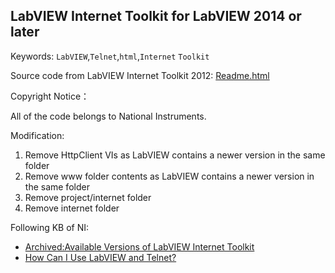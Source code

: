 LabVIEW Internet Toolkit for LabVIEW 2014 or later
----------------------------


Keywords: `LabVIEW`,`Telnet`,`html`,`Internet` `Toolkit`

Source code from LabVIEW Internet Toolkit 2012: [Readme.html](https://www.ni.com/pdf/manuals/LabVIEW_2012readme_KB.html)

Copyright Notice：

All of the code belongs to National Instruments.

Modification:

1. Remove HttpClient VIs as LabVIEW contains a newer version in the same folder
2. Remove www folder contents as LabVIEW contains a newer version in the same folder
3. Remove project/internet folder
4. Remove internet folder

Following KB of NI:

- [Archived:Available Versions of LabVIEW Internet Toolkit](https://www.bing.com/search?q=LabVIEW-Internet-Toolkit&cvid=8b8b7db770d54b358f54d69676d448ed&aqs=edge..69i57j69i60l3&FORM=ANAB01&PC=U531)
- [How Can I Use LabVIEW and Telnet?](https://knowledge.ni.com/KnowledgeArticleDetails?id=kA00Z000000kH2QSAU&l=zh-CN)